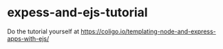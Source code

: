 # expess-and-ejs-tutorial

Do the tutorial yourself at https://coligo.io/templating-node-and-express-apps-with-ejs/